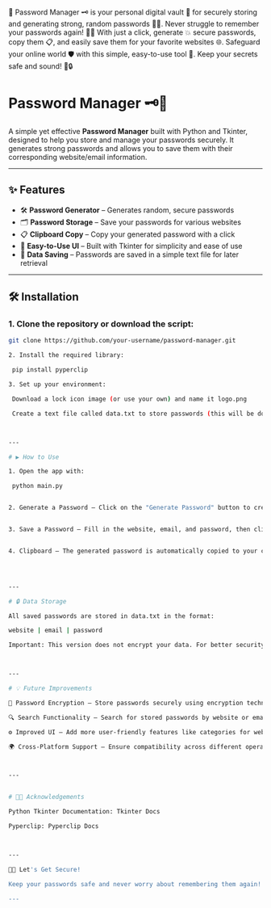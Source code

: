 🔐 Password Manager 🗝️ is your personal digital vault 💼 for securely storing and generating strong, random passwords 🧑‍💻. Never struggle to remember your passwords again! 🚫💭 
With just a click, generate 💥 secure passwords, copy them 📋, and easily save them for your favorite websites 🌐. Safeguard your online world 🛡️ with this simple, easy-to-use tool 🔧.
Keep your secrets safe and sound! 🏰🔒

# Password Manager 🗝️🔐

A simple yet effective **Password Manager** built with Python and Tkinter, designed to help you store and manage your passwords securely. It generates strong passwords
and allows you to save them with their corresponding website/email information.

---

## ✨ Features

- 🛠️ **Password Generator** – Generates random, secure passwords
- 🗂️ **Password Storage** – Save your passwords for various websites
- 📋 **Clipboard Copy** – Copy your generated password with a click
- 🧰 **Easy-to-Use UI** – Built with Tkinter for simplicity and ease of use
- 💾 **Data Saving** – Passwords are saved in a simple text file for later retrieval

---

## 🛠 Installation

### 1. Clone the repository or download the script:
   ```bash
   git clone https://github.com/your-username/password-manager.git

2. Install the required library:

    pip install pyperclip

3. Set up your environment:

    Download a lock icon image (or use your own) and name it logo.png

    Create a text file called data.txt to store passwords (this will be done automatically by the app)



---

# ▶️ How to Use

1. Open the app with:

    python main.py


2. Generate a Password – Click on the "Generate Password" button to create a random password.


3. Save a Password – Fill in the website, email, and password, then click "Add" to save your credentials in data.txt.


4. Clipboard – The generated password is automatically copied to your clipboard for easy pasting!




---

# 🔒 Data Storage

All saved passwords are stored in data.txt in the format:

website | email | password

Important: This version does not encrypt your data. For better security, consider storing passwords in an encrypted file format or using a database.



---

# 💡 Future Improvements

🔐 Password Encryption – Store passwords securely using encryption techniques

🔍 Search Functionality – Search for stored passwords by website or email

⚙️ Improved UI – Add more user-friendly features like categories for websites

🌍 Cross-Platform Support – Ensure compatibility across different operating systems



---


# 🧑‍💻 Acknowledgements

Python Tkinter Documentation: Tkinter Docs

Pyperclip: Pyperclip Docs



---

👩‍💻 Let's Get Secure!

Keep your passwords safe and never worry about remembering them again! 🚀

---

